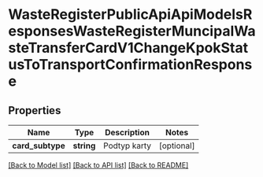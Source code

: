 # WasteRegisterPublicApiApiModelsResponsesWasteRegisterMuncipalWasteTransferCardV1ChangeKpokStatusToTransportConfirmationResponse

## Properties
Name | Type | Description | Notes
------------ | ------------- | ------------- | -------------
**card_subtype** | **string** | Podtyp karty | [optional] 

[[Back to Model list]](../README.md#documentation-for-models) [[Back to API list]](../README.md#documentation-for-api-endpoints) [[Back to README]](../README.md)


